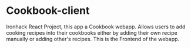 # Cookbook-client
Ironhack React Project, this app a Cookbook webapp. Allows users to add cooking recipes into their cookbooks either by adding their own recipe manually or adding other's recipes. This is the Frontend of the webapp.
